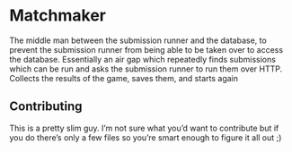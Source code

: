 # Matchmaker

The middle man between the submission runner and the database, to prevent the submission runner from being able to be taken over to access the database. Essentially an air gap which repeatedly finds submissions which can be run and asks the submission runner to run them over HTTP. Collects the results of the game, saves them, and starts again

## Contributing

This is a pretty slim guy. I’m not sure what you’d want to contribute but if you do there’s only a few files so you’re smart enough to figure it all out ;)
